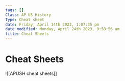 ```yaml
---
tags: []
Class: AP US History
Type: Cheat sheet
date: Friday, April 14th 2023, 1:07:35 pm
date modified: Monday, April 24th 2023, 9:58:56 am
title: Cheat Sheets
---
```

# Cheat Sheets
![[APUSH cheat sheets]]